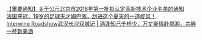   
[【重要通知】关于公示北京市2018年第一批拟认定高新技术企业名单的通知](http://www.dianyue.me/archives/813/g41fk9vohoozciua/)  
[法国夺冠，19岁的足球天才姆巴佩，刮进这个夏天的一道旋风！](http://www.dianyue.me/archives/074/4hkpns7dlczrt1p6/)  
[Interwine Roadshow武汉长沙双城记 | 酒逢知己千杯少，万丈豪情赴鄂湘，共醉一杯新美酒](http://www.dianyue.me/archives/697/q072702kfvruxmax/)